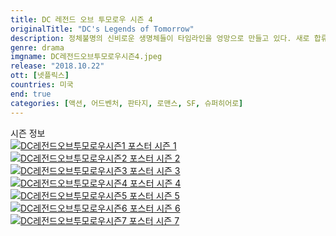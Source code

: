 ```yaml
---
title: DC 레전드 오브 투모로우 시즌 4
originalTitle: "DC's Legends of Tomorrow"
description: 정체불명의 신비로운 생명체들이 타임라인을 엉망으로 만들고 있다. 새로 합류한 콘스탄틴과 함께 역사를 바로잡기 바쁜 레전드. 무지갯빛에 휩싸인 마법의 동물부터 신화에 나오는 무서운 괴물까지. 시대를 넘나드는 미지의 생명체들을 수습하라.
genre: drama
imgname: DC레전드오브투모로우시즌4.jpeg
release: "2018.10.22"
ott: [넷플릭스]
countries: 미국
end: true
categories: [액션, 어드벤처, 판타지, 로맨스, SF, 슈퍼히어로]
---
```


<div class="title bold">시즌 정보</div>

<div class="season-list">
<div class="item">
<a href="/drama/DC레전드오브투모로우시즌1" >
<img src="/poster/DC레전드오브투모로우시즌1.jpeg" alt="DC레전드오브투모로우시즌1 포스터 ">
시즌 1</a>
</div>

<div class="item">
<a href="/drama/DC레전드오브투모로우시즌2" >
<img src="/poster/DC레전드오브투모로우시즌2.jpeg" alt="DC레전드오브투모로우시즌2 포스터 ">
시즌 2</a>
</div>

<div class="item">
<a href="/drama/DC레전드오브투모로우시즌3" >
<img src="/poster/DC레전드오브투모로우시즌3.jpeg" alt="DC레전드오브투모로우시즌3 포스터 ">
시즌 3</a>
</div>

<div class="item">
<a href="/drama/DC레전드오브투모로우시즌4" >
<img src="/poster/DC레전드오브투모로우시즌4.jpeg" alt="DC레전드오브투모로우시즌4 포스터 ">
시즌 4</a>
</div>

<div class="item">
<a href="/drama/DC레전드오브투모로우시즌5" >
<img src="/poster/DC레전드오브투모로우시즌5.jpeg" alt="DC레전드오브투모로우시즌5 포스터 ">
시즌 5</a>
</div>

<div class="item">
<a href="/drama/DC레전드오브투모로우시즌6" >
<img src="/poster/DC레전드오브투모로우시즌6.jpeg" alt="DC레전드오브투모로우시즌6 포스터 ">
시즌 6</a>
</div>

<div class="item">
<a href="/drama/DC레전드오브투모로우시즌7" >
<img src="/poster/DC레전드오브투모로우시즌7.jpeg" alt="DC레전드오브투모로우시즌7 포스터 ">
시즌 7</a>
</div>
</div>
